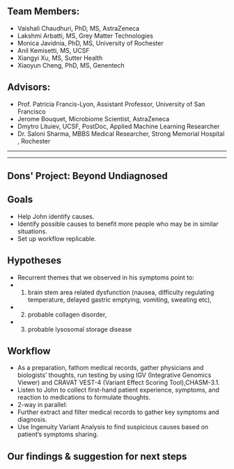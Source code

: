 ## Team Members: 
* Vaishali Chaudhuri, PhD, MS,  AstraZeneca
* Lakshmi Arbatti, MS, Grey Matter Technologies
* Monica Javidnia, PhD, MS, University of Rochester 
* Anil Kemisetti,  MS, UCSF
* Xiangyi Xu, MS, Sutter Health
* Xiaoyun Cheng, PhD, MS, Genentech

## Advisors: 
* Prof. Patricia Francis-Lyon,  Assistant Professor, University of San Francisco
* Jerome Bouquet, Microbiome Scientist, AstraZeneca 
* Dmytro Lituiev, UCSF, PostDoc, Applied Machine Learning Researcher
* Dr. Saloni Sharma, MBBS Medical Researcher, Strong Memorial Hospital , Rochester

----------------------------------------------------------------------------------------------
----------------------------------------------------------------------------------------------
## Dons' Project: Beyond Undiagnosed
## Goals
* Help John identify causes.
* Identify possible causes to benefit more people who may be in similar situations.
* Set up workflow replicable.

## Hypotheses
* Recurrent themes that we observed in his symptoms point to:
* 1) brain stem area related dysfunction (nausea, difficulty regulating temperature, delayed gastric emptying, vomiting, sweating etc),
* 2) probable collagen disorder, 
* 3) probable lysosomal storage disease

## Workflow
* As a preparation, fathom medical records,  gather physicians and biologists’ thoughts, run testing by using IGV (Integrative Genomics Viewer) and CRAVAT VEST-4 (Variant Effect Scoring Tool),CHASM-3.1. 
* Listen to John to collect first-hand patient experience, symptoms, and reaction to medications to formulate thoughts. 
* 2-way in parallel:
* Further extract and filter medical records to gather key symptoms and diagnosis.
* Use Ingenuity Variant Analysis to find suspicious causes based on patient’s symptoms sharing.

## Our findings & suggestion for next steps


